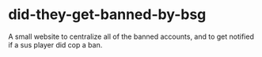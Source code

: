 # did-they-get-banned-by-bsg
A small website to centralize all of the banned accounts, and to get notified if a sus player did cop a ban.

